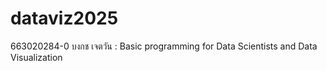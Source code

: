 # dataviz2025
 663020284-0 บงกช เจตวัน : Basic programming for Data Scientists and Data Visualization
